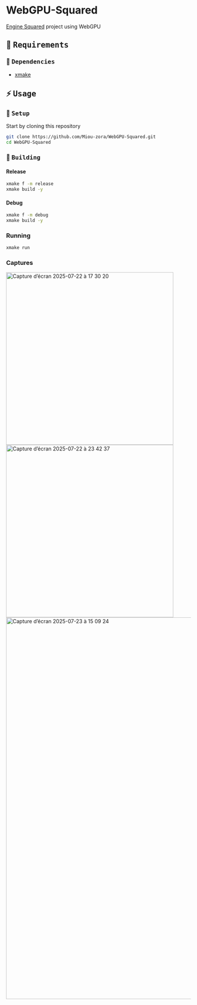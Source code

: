 # WebGPU-Squared
[Engine Squared](https://github.com/EngineSquared/EngineSquared) project using WebGPU


## 📑 <samp>Requirements</samp>

### 🔧 <samp>Dependencies</samp>

- [xmake](https://xmake.io/#/)

## ⚡ <samp>Usage</samp>

### 🔧 <samp>Setup</samp>

Start by cloning this repository

```sh
git clone https://github.com/Miou-zora/WebGPU-Squared.git
cd WebGPU-Squared
```

### 👷 <samp>Building</samp>

#### Release

```sh
xmake f -m release
xmake build -y
```

#### Debug

```sh
xmake f -m debug
xmake build -y
```

### Running

```sh
xmake run
```

### Captures

<img width="456" height="470" alt="Capture d’écran 2025-07-22 à 17 30 20" src="https://github.com/user-attachments/assets/5f0b2ab5-27f4-492e-9101-d51b160542ad" />
<img width="456" height="470" alt="Capture d’écran 2025-07-22 à 23 42 37" src="https://github.com/user-attachments/assets/4e96a4bb-d53a-4f82-b1d5-35c160e9e256" />
<img width="1608" height="1040" alt="Capture d’écran 2025-07-23 à 15 09 24" src="https://github.com/user-attachments/assets/1169ecd6-3f97-4b1a-a5d4-6710d1451949" />

